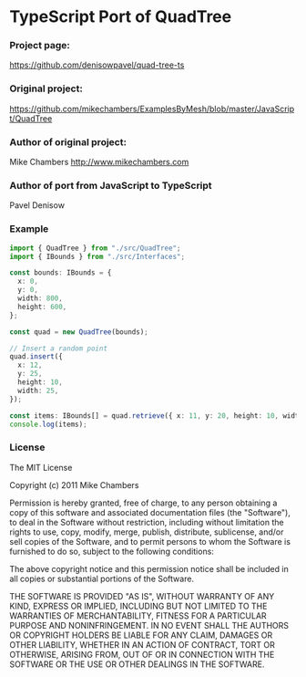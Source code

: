 # TypeScript Port of QuadTree

### Project page:
https://github.com/denisowpavel/quad-tree-ts

### Original project:
https://github.com/mikechambers/ExamplesByMesh/blob/master/JavaScript/QuadTree

### Author of original project:
Mike Chambers
http://www.mikechambers.com

### Author of port from JavaScript to TypeScript
Pavel Denisow

### Example
```typescript
import { QuadTree } from "./src/QuadTree";
import { IBounds } from "./src/Interfaces";

const bounds: IBounds = {
  x: 0,
  y: 0,
  width: 800,
  height: 600,
};

const quad = new QuadTree(bounds);

// Insert a random point
quad.insert({
  x: 12,
  y: 25,
  height: 10,
  width: 25,
});

const items: IBounds[] = quad.retrieve({ x: 11, y: 20, height: 10, width: 20 });
console.log(items);

```

### License
The MIT License

Copyright (c) 2011 Mike Chambers

Permission is hereby granted, free of charge, to any person obtaining a copy
of this software and associated documentation files (the "Software"), to deal
in the Software without restriction, including without limitation the rights
to use, copy, modify, merge, publish, distribute, sublicense, and/or sell
copies of the Software, and to permit persons to whom the Software is
furnished to do so, subject to the following conditions:

The above copyright notice and this permission notice shall be included in
all copies or substantial portions of the Software.

THE SOFTWARE IS PROVIDED "AS IS", WITHOUT WARRANTY OF ANY KIND, EXPRESS OR
IMPLIED, INCLUDING BUT NOT LIMITED TO THE WARRANTIES OF MERCHANTABILITY,
FITNESS FOR A PARTICULAR PURPOSE AND NONINFRINGEMENT. IN NO EVENT SHALL THE
AUTHORS OR COPYRIGHT HOLDERS BE LIABLE FOR ANY CLAIM, DAMAGES OR OTHER
LIABILITY, WHETHER IN AN ACTION OF CONTRACT, TORT OR OTHERWISE, ARISING FROM,
OUT OF OR IN CONNECTION WITH THE SOFTWARE OR THE USE OR OTHER DEALINGS IN
THE SOFTWARE.


